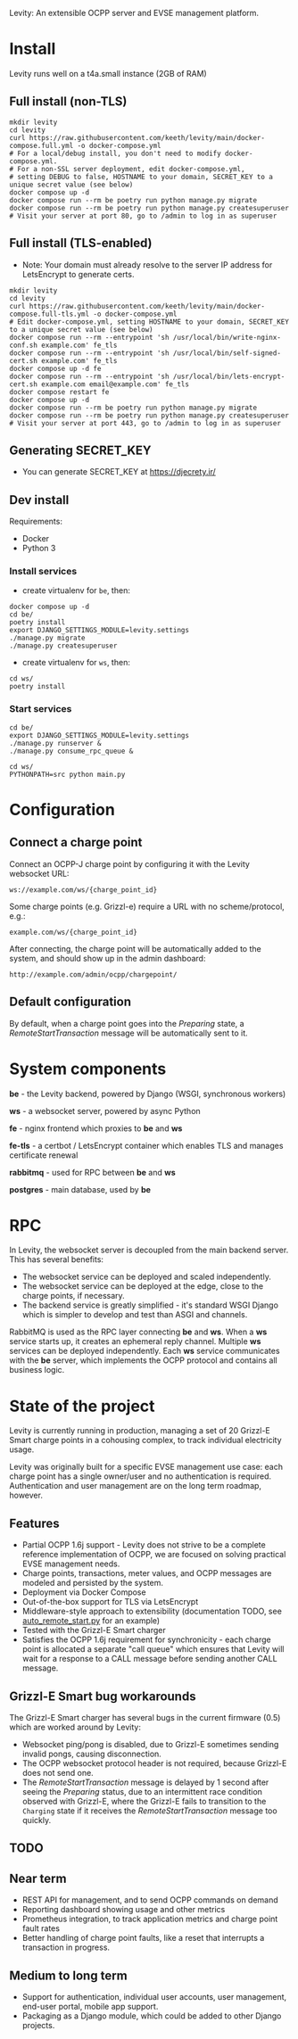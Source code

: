 Levity: An extensible OCPP server and EVSE management platform.

# Install

Levity runs well on a t4a.small instance (2GB of RAM)

## Full install (non-TLS)

```shell
mkdir levity
cd levity
curl https://raw.githubusercontent.com/keeth/levity/main/docker-compose.full.yml -o docker-compose.yml
# For a local/debug install, you don't need to modify docker-compose.yml.
# For a non-SSL server deployment, edit docker-compose.yml, 
# setting DEBUG to false, HOSTNAME to your domain, SECRET_KEY to a unique secret value (see below)
docker compose up -d
docker compose run --rm be poetry run python manage.py migrate
docker compose run --rm be poetry run python manage.py createsuperuser
# Visit your server at port 80, go to /admin to log in as superuser
```

## Full install (TLS-enabled)

* Note: Your domain must already resolve to the server IP address for LetsEncrypt to generate certs.

```shell
mkdir levity
cd levity
curl https://raw.githubusercontent.com/keeth/levity/main/docker-compose.full-tls.yml -o docker-compose.yml
# Edit docker-compose.yml, setting HOSTNAME to your domain, SECRET_KEY to a unique secret value (see below)
docker compose run --rm --entrypoint 'sh /usr/local/bin/write-nginx-conf.sh example.com' fe_tls
docker compose run --rm --entrypoint 'sh /usr/local/bin/self-signed-cert.sh example.com' fe_tls
docker compose up -d fe
docker compose run --rm --entrypoint 'sh /usr/local/bin/lets-encrypt-cert.sh example.com email@example.com' fe_tls
docker compose restart fe
docker compose up -d
docker compose run --rm be poetry run python manage.py migrate
docker compose run --rm be poetry run python manage.py createsuperuser
# Visit your server at port 443, go to /admin to log in as superuser
```

## Generating SECRET_KEY

* You can generate SECRET_KEY at https://djecrety.ir/

## Dev install

Requirements:
* Docker
* Python 3

### Install services

- create virtualenv for `be`, then:

```shell
docker compose up -d
cd be/
poetry install
export DJANGO_SETTINGS_MODULE=levity.settings
./manage.py migrate
./manage.py createsuperuser
```

- create virtualenv for `ws`, then:

```shell
cd ws/
poetry install
```

### Start services

```shell
cd be/
export DJANGO_SETTINGS_MODULE=levity.settings
./manage.py runserver &
./manage.py consume_rpc_queue &
```

```shell
cd ws/
PYTHONPATH=src python main.py
```

# Configuration

## Connect a charge point

Connect an OCPP-J charge point by configuring it with the Levity websocket URL:

`ws://example.com/ws/{charge_point_id}`

Some charge points (e.g. Grizzl-e) require a URL with no scheme/protocol, e.g.:

`example.com/ws/{charge_point_id}`

After connecting, the charge point will be automatically added to the system, and should show up in the admin dashboard:

`http://example.com/admin/ocpp/chargepoint/`

## Default configuration

By default, when a charge point goes into the _Preparing_ state, a _RemoteStartTransaction_ message will be automatically sent to it.

# System components

**be** - the Levity backend, powered by Django (WSGI, synchronous workers)

**ws** - a websocket server, powered by async Python

**fe** - nginx frontend which proxies to **be** and **ws**

**fe-tls** - a certbot / LetsEncrypt container which enables TLS and manages certificate renewal

**rabbitmq** - used for RPC between **be** and **ws**

**postgres** - main database, used by **be**

# RPC

In Levity, the websocket server is decoupled from the main backend server.  This has several benefits:

* The websocket service can be deployed and scaled independently.
* The websocket service can be deployed at the edge, close to the charge points, if necessary.
* The backend service is greatly simplified - it's standard WSGI Django which is simpler to develop and test than ASGI and channels.

RabbitMQ is used as the RPC layer connecting **be** and **ws**.  When a **ws** service starts up, it creates an ephemeral reply channel. Multiple **ws** services can be deployed independently.  Each **ws** service communicates with the **be** server, which implements the OCPP protocol and contains all business logic.

# State of the project

Levity is currently running in production, managing a set of 20 Grizzl-E Smart charge points in a cohousing complex, to track individual electricity usage.

Levity was originally built for a specific EVSE management use case: each charge point has a single owner/user and no authentication is required. Authentication and user management are on the long term roadmap, however.

## Features

* Partial OCPP 1.6j support - Levity does not strive to be a complete reference implementation of OCPP, we are focused on solving practical EVSE management needs.
* Charge points, transactions, meter values, and OCPP messages are modeled and persisted by the system.
* Deployment via Docker Compose
* Out-of-the-box support for TLS via LetsEncrypt
* Middleware-style approach to extensibility (documentation TODO, see [auto_remote_start.py](be/ocpp/services/ocpp/anon/auto_remote_start.py) for an example)
* Tested with the Grizzl-E Smart charger
* Satisfies the OCPP 1.6j requirement for synchronicity - each charge point is allocated a separate "call queue" which ensures that Levity will wait for a response to a CALL message before sending another CALL message.

## Grizzl-E Smart bug workarounds

The Grizzl-E Smart charger has several bugs in the current firmware (0.5) which are worked around by Levity:

* Websocket ping/pong is disabled, due to Grizzl-E sometimes sending invalid pongs, causing disconnection.
* The OCPP websocket protocol header is not required, because Grizzl-E does not send one.
* The _RemoteStartTransaction_ message is delayed by 1 second after seeing the _Preparing_ status, due to an intermittent race condition observed with Grizzl-E, where the Grizzl-E fails to transition to the `Charging` state if it receives the _RemoteStartTransaction_ message too quickly.

## TODO

## Near term

* REST API for management, and to send OCPP commands on demand
* Reporting dashboard showing usage and other metrics
* Prometheus integration, to track application metrics and charge point fault rates
* Better handling of charge point faults, like a reset that interrupts a transaction in progress.

## Medium to long term

* Support for authentication, individual user accounts, user management, end-user portal, mobile app support.
* Packaging as a Django module, which could be added to other Django projects.